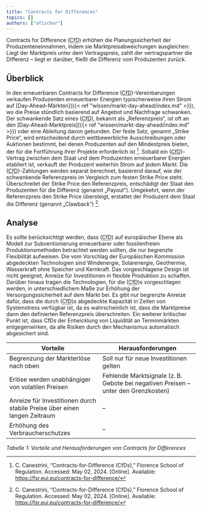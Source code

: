 ```yaml
---
title: "Contracts for Differences"
topics: []
authors: ["afischer"]
---
```


Contracts for Difference (<abbr title="Contracts for Differnce">CfD</abbr>) erhöhen die Planungssicherheit der Produzenteneinnahmen, indem sie Marktpreisabweichungen ausgleichen: Liegt der Marktpreis unter dem Vertragspreis, zahlt der vertragspartner die Differenz – liegt er darüber, fließt die Differenz vom Produzenten zurück.

## Überblick
In den erneuerbaren Contracts for Difference (<abbr title="Contracts for Differnce">CfD</abbr>)-Vereinbarungen verkaufen Produzenten erneuerbarer Energien typischerweise ihren Strom auf [Day-Ahead-Märkten]({{< ref "wissen/markt-day-ahead/index.md" >}}), wo die Preise stündlich basierend auf Angebot und Nachfrage schwanken. Der schwankende Satz eines (<abbr title="Contracts for Differnce">CfD</abbr>), bekannt als „Referenzpreis“, ist oft an den [Day-Ahead-Marktpreis]({{< ref "wissen/markt-day-ahead/index.md" >}}) oder eine Ableitung davon gebunden. Der feste Satz, genannt „Strike Price“, wird entscheidend durch wettbewerbliche Ausschreibungen oder Auktionen bestimmt, bei denen Produzenten auf den Mindestpreis bieten, der für die Fortführung ihrer Projekte erforderlich ist [^1].
Sobald ein (<abbr title="Contracts for Differnce">CfD</abbr>)-Vertrag zwischen dem Staat und dem Produzenten erneuerbarer Energien etabliert ist, verkauft der Produzent weiterhin Strom auf jedem Markt. Die (<abbr title="Contracts for Differnce">CfD</abbr>)-Zahlungen werden separat berechnet, basierend darauf, wie der schwankende Referenzpreis im Vergleich zum festen Strike Price steht. Überschreitet der Strike Price den Referenzpreis, entschädigt der Staat den Produzenten für die Differenz (genannt „Payout“). Umgekehrt, wenn der Referenzpreis den Strike Price übersteigt, erstattet der Produzent dem Staat die Differenz (genannt „Clawback“) [^1].

## Analyse
Es sollte berücksichtigt werden, dass (<abbr title="Contracts for Differnce">CfD</abbr>) auf europäischer Ebene als Modell zur Subventionierung erneuerbarer oder fossilenfreien Produktionsmethoden betrachtet werden sollten, die nur begrenzte Flexibilität aufweisen. Die vom Vorschlag der Europäischen Kommission abgedeckten Technologien sind Windenergie, Solarenergie, Geothermie, Wasserkraft ohne Speicher und Kernkraft. Das vorgeschlagene Design ist nicht geeignet, Anreize für Investitionen in flexible Produktion zu schaffen. Darüber hinaus tragen die Technologien, für die (<abbr title="Contracts for Differnce">CfD</abbr>)s vorgeschlagen werden, in unterschiedlichem Maße zur Erhöhung der Versorgungssicherheit auf dem Markt bei. Es gibt nur begrenzte Anreize dafür, dass die durch (<abbr title="Contracts for Differnce">CfD</abbr>)s abgedeckte Kapazität in Zeiten von Systemstress verfügbar ist, da es wahrscheinlich ist, dass die Marktpreise dann den definierten Referenzpreis überschreiten. Ein weiterer kritischer Punkt ist, dass CfDs der Entwicklung von Liquidität an Terminmärkten entgegenwirken, da alle Risiken durch den Mechanismus automatisch abgesichert sind.


| **Vorteile**                                                         | **Herausforderungen**                                                         |
|----------------------------------------------------------------------|--------------------------------------------------------------------------------|
| Begrenzung der Markterlöse nach oben                                 | Soll nur für neue Investitionen gelten                                        |
| Erlöse werden unabhängiger von volatilen Preisen                     | Fehlende Marktsignale (z. B. Gebote bei negativen Preisen – unter den Grenzkosten) |
| Anreize für Investitionen durch stabile Preise über einen langen Zeitraum | –                                                                              |
| Erhöhung des Verbraucherschutzes                                     | –                                                                              |

*Tabelle 1: Vorteile und Herausforderungen von Contracts for Differences*


<!-- Fußnoten -->

[^1]: C. Canestrini, “Contracts-for-Difference (CfDs),” Florence School of Regulation. Accessed: May 02, 2024. [Online]. Available: https://fsr.eui.eu/contracts-for-difference/
